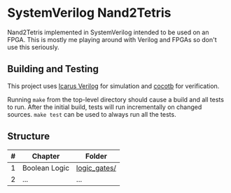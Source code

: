# SystemVerilog Nand2Tetris

Nand2Tetris implemented in SystemVerilog intended to be used on an FPGA. This
is mostly me playing around with Verilog and FPGAs so don't use this seriously.

## Building and Testing

This project uses [Icarus Verilog](http://iverilog.icarus.com/) for simulation
and [cocotb](https://github.com/cocotb/cocotb) for verification.

Running `make` from the top-level directory should cause a build and all tests
to run. After the initial build, tests will run incrementally on changed
sources. `make test` can be used to always run all the tests.

## Structure

| # | Chapter       | Folder                         |
|---|---------------|--------------------------------|
| 1 | Boolean Logic | [logic_gates/](./logic_gates/) |
| 2 | ...           | ...                            |

